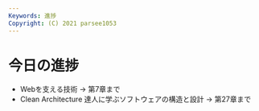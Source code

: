 ```yaml
---
Keywords: 進捗
Copyright: (C) 2021 parsee1053
---
```


# 今日の進捗
* Webを支える技術 → 第7章まで
* Clean Architecture 達人に学ぶソフトウェアの構造と設計 → 第27章まで
